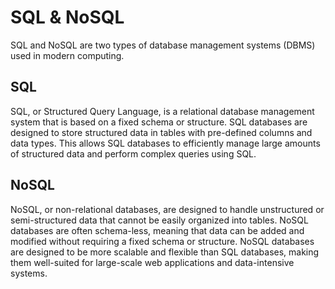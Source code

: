 
# SQL & NoSQL

SQL and NoSQL are two types of database management systems (DBMS) used in modern computing.

## SQL

SQL, or Structured Query Language, is a relational database management system that is based on a fixed schema or structure. SQL databases are designed to store structured data in tables with pre-defined columns and data types. This allows SQL databases to efficiently manage large amounts of structured data and perform complex queries using SQL.

## NoSQL

NoSQL, or non-relational databases, are designed to handle unstructured or semi-structured data that cannot be easily organized into tables. NoSQL databases are often schema-less, meaning that data can be added and modified without requiring a fixed schema or structure. NoSQL databases are designed to be more scalable and flexible than SQL databases, making them well-suited for large-scale web applications and data-intensive systems.
